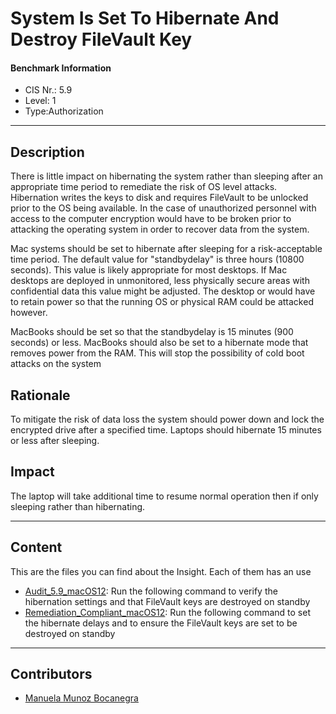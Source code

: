 # System Is Set To Hibernate And Destroy FileVault Key
#### Benchmark Information
- CIS Nr.: 5.9
- Level: 1
- Type:Authorization
------------------------
## Description

There is little impact on hibernating the system rather than sleeping after an appropriate time period to remediate the risk of OS level attacks. Hibernation writes the keys to disk and requires FileVault to be unlocked prior to the OS being available. In the case of unauthorized personnel with access to the computer encryption would have to be broken prior to attacking the operating system in order to recover data from the system.

Mac systems should be set to hibernate after sleeping for a risk-acceptable time period. The default value for "standbydelay" is three hours (10800 seconds). This value is likely appropriate for most desktops. If Mac desktops are deployed in unmonitored, less physically secure areas with confidential data this value might be adjusted. The desktop or would have to retain power so that the running OS or physical RAM could be attacked however. 

MacBooks should be set so that the standbydelay is 15 minutes (900 seconds) or less. MacBooks should also be set to a hibernate mode that removes power from the RAM. This will stop the possibility of cold boot attacks on the system

## Rationale

To mitigate the risk of data loss the system should power down and lock the encrypted drive after a specified time. Laptops should hibernate 15 minutes or less after sleeping.

## Impact


The laptop will take additional time to resume normal operation then if only sleeping rather than hibernating.

---
## Content
This are the files you can find about the Insight. Each of them has an use 
* [Audit_5.9_macOS12](https://github.com/apfelwerk/JamfProtectInsights/blob/main/AuthorizationType/CIS_5.9_System%20Is%20Set%20To%20Hibernate%20And%20Destroy%20FileVault%20Key/Audit_5.9_macOS12.sh): Run the following command to verify the hibernation settings and that FileVault keys are destroyed on standby
* [Remediation_Compliant_macOS12](https://github.com/apfelwerk/JamfProtectInsights/blob/main/AuthorizationType/CIS_5.9_System%20Is%20Set%20To%20Hibernate%20And%20Destroy%20FileVault%20Key/Remediation_Compliant_macOS12.sh): Run the following command to set the hibernate delays and to ensure the FileVault keys are set to be destroyed on standby 
------------------------------------------------------------------------------------------------------------------------------------------------------------------------------------------------------------------------------------------------------------------------------------------------------------------------------
## Contributors
* [Manuela Munoz Bocanegra](https://github.com/manuelamunoz)


